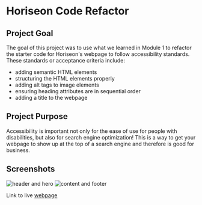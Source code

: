 # Horiseon Code Refactor

## Project Goal
The goal of this project was to use what we learned in Module 1 to refactor the starter code for Horiseon's webpage to follow accessibility standards. These standards or acceptance criteria include:
- adding semantic HTML elements
- structuring the HTML elements properly
- adding alt tags to image elements
- ensuring heading attributes are in sequential order
- adding a title to the webpage

## Project Purpose
Accessibility is important not only for the ease of use for people with disabilities, but also for search engine optimization! This is a way to get your webpage to show up at the top of a search engine and therefore is good for business.

## Screenshots
![header and hero](/assets/images/SS-header-and-hero)
![content and footer](assets/images/SS-content-and-footer)

Link to live [webpage](http://127.0.0.1:5500/Develop/index.html)


